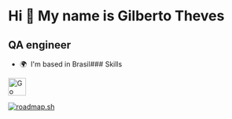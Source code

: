 Hi 👋 My name is Gilberto Theves
================================

QA engineer
-----------

*   🌍  I'm based in Brasil### Skills 
<p align="left">
<a href="https://go.dev/doc/" target="_blank" rel="noreferrer"><img src="https://raw.githubusercontent.com/danielcranney/readme-generator/main/public/icons/skills/go-colored.svg" width="36" height="36" alt="Go" /></a>
</p>
                    
<a href="https://roadmap.sh"><img src="https://roadmap.sh/card/tall/66b99a00b64402e0528df0f3?variant=dark&roadmaps=qa%2Cgolang%2Capi-design" alt="roadmap.sh"/></a>
